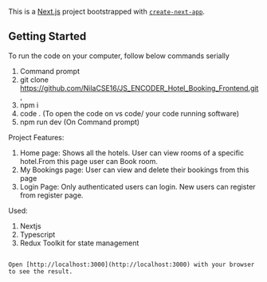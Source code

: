 This is a [Next.js](https://nextjs.org/) project bootstrapped with [`create-next-app`](https://github.com/vercel/next.js/tree/canary/packages/create-next-app).

## Getting Started

To run the code on your computer, follow below commands serially

1. Command prompt
2. git clone https://github.com/NilaCSE16/JS_ENCODER_Hotel_Booking_Frontend.git,
3. npm i
4. code . (To open the code on vs code/ your code running software)
5. npm run dev (On Command prompt)

Project Features:

1. Home page: Shows all the hotels. User can view rooms of a specific hotel.From this page user can Book room.
2. My Bookings page: User can view and delete their bookings from this page
3. Login Page: Only authenticated users can login. New users can register from register page.

Used:

1. Nextjs
2. Typescript
3. Redux Toolkit for state management

```

Open [http://localhost:3000](http://localhost:3000) with your browser to see the result.


```
